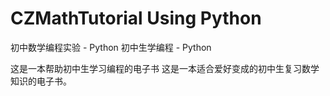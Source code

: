 # CZMathTutorial Using Python
初中数学编程实验 - Python
初中生学编程 - Python

这是一本帮助初中生学习编程的电子书
这是一本适合爱好变成的初中生复习数学知识的电子书。
